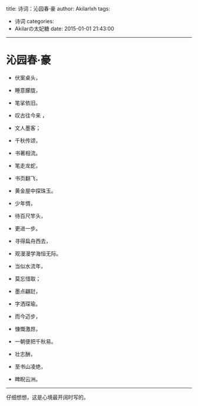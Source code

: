 title: 诗词：沁园春·豪
author: Akilarlxh
tags:
  - 诗词
categories:
  - Akilarの太妃糖
date: 2015-01-01 21:43:00
---
# 沁园春·豪

- 伏案桌头，
- 睡意朦胧，
- 笔挲依旧。
- 叹古往今来 ，
- 文人墨客；
- 千秋传颂，
- 书著相流。
- 笔走龙蛇，
- 书页翻飞，
- 黄金屋中探珠玉。
- 少年惆，
- 待百尺竿头，
- 更进一步。


- 寻得扁舟西去，
- 观漫漫学海恒无际。
- 当似水流年，
- 莫忘惜取；
- 墨点翩跹，
- 字洒琛瑜。
- 而今迈步，
- 慷慨激昂，
- 一朝便把千秋易。
- 壮志酬，
- 至书山凌绝，
- 睥睨云洲。


---
仔细想想，这是心境最开阔时写的。